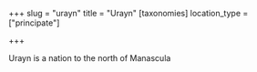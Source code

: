 +++
slug = "urayn"
title = "Urayn"
[taxonomies]
location_type = ["principate"]

+++

Urayn is a nation to the north of Manascula
